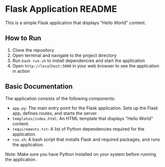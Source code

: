 Flask Application README
======================

This is a simple Flask application that displays "Hello World" content.

How to Run
-----------

1. Clone the repository
2. Open terminal and navigate to the project directory
3. Run `bash run.sh` to install dependencies and start the application
4. Open `http://localhost:5000` in your web browser to see the application in action

Basic Documentation
------------------

The application consists of the following components:

* `app.py`: The main entry point for the Flask application. Sets up the Flask app, defines routes, and starts the server.
* `templates/index.html`: An HTML template that displays "Hello World" content.
* `requirements.txt`: A list of Python dependencies required for the application.
* `run.sh`: A bash script that installs Flask and required packages, and runs the application.

Note: Make sure you have Python installed on your system before running the application.